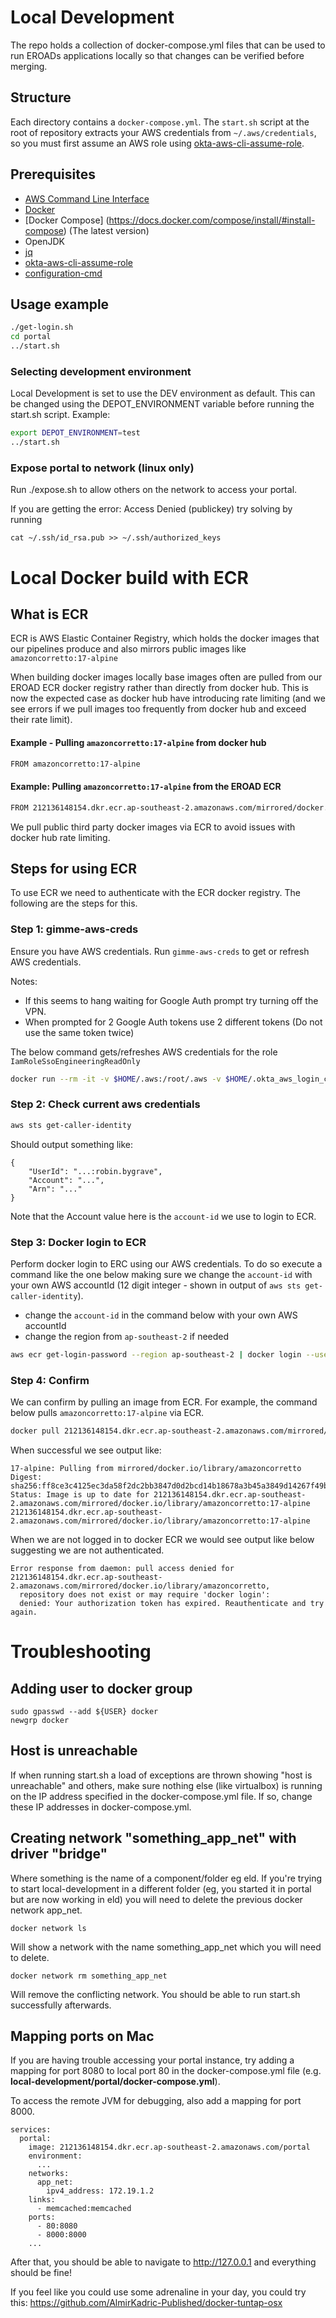 # Local Development

The repo holds a collection of docker-compose.yml files that can be used to run
EROADs applications locally so that changes can be verified before merging.

## Structure

Each directory contains a `docker-compose.yml`. The `start.sh` script at the root of repository
extracts your AWS credentials from `~/.aws/credentials`, so you must first
assume an AWS role using
[okta-aws-cli-assume-role](https://github.com/eroad/okta-aws-cli-assume-role).

## Prerequisites
* [AWS Command Line Interface](https://aws.amazon.com/cli/)
* [Docker](https://www.docker.com/)
* [Docker Compose] (https://docs.docker.com/compose/install/#install-compose) (The latest version)
* OpenJDK
* [jq](https://stedolan.github.io/jq)
* [okta-aws-cli-assume-role](https://github.com/eroad/okta-aws-cli-assume-role)
* [configuration-cmd](https://github.com/eroad/configuration-cmd)

## Usage example

```bash
./get-login.sh
cd portal
../start.sh
```

### Selecting development environment
Local Development is set to use the DEV environment as default. This can be changed using the DEPOT_ENVIRONMENT variable before running the start.sh script. Example:
```bash
export DEPOT_ENVIRONMENT=test
../start.sh
```

### Expose portal to network (linux only)

Run ./expose.sh to allow others on the network to access your portal.

If you are getting the error: Access Denied (publickey) try solving by running

```
cat ~/.ssh/id_rsa.pub >> ~/.ssh/authorized_keys
```

# Local Docker build with ECR

## What is ECR

ECR is AWS Elastic Container Registry, which holds the docker images that our pipelines produce and also mirrors
public images like `amazoncorretto:17-alpine`

When building docker images locally base images often are pulled from our EROAD ECR docker registry rather than 
directly from docker hub. This is now the expected case as docker hub have introducing rate limiting (and we see
errors if we pull images too frequently from docker hub and exceed their rate limit).

#### Example - Pulling `amazoncorretto:17-alpine` from docker hub
```bash
FROM amazoncorretto:17-alpine
```

#### Example: Pulling `amazoncorretto:17-alpine` from the EROAD ECR
```bash
FROM 212136148154.dkr.ecr.ap-southeast-2.amazonaws.com/mirrored/docker.io/library/amazoncorretto:17-alpine
```

We pull public third party docker images via ECR to avoid issues with docker hub rate limiting.


## Steps for using ECR

To use ECR we need to authenticate with the ECR docker registry. The following are the steps for this.

### Step 1: gimme-aws-creds

Ensure you have AWS credentials. Run `gimme-aws-creds` to get or refresh AWS credentials.

Notes:
- If this seems to hang waiting for Google Auth prompt try turning off the VPN.
- When prompted for 2 Google Auth tokens use 2 different tokens (Do not use the same token twice) 

The below command gets/refreshes AWS credentials for the role `IamRoleSsoEngineeringReadOnly`

```bash
docker run --rm -it -v $HOME/.aws:/root/.aws -v $HOME/.okta_aws_login_config:/root/okta_aws_login_config gimme-aws-creds -p IamRoleSsoEngineeringReadOnly
```

### Step 2: Check current aws credentials

```bash
aws sts get-caller-identity
```
Should output something like:
```
{
    "UserId": "...:robin.bygrave",
    "Account": "...",
    "Arn": "..."
}
```

Note that the Account value here is the `account-id` we use to login to ECR.

### Step 3: Docker login to ECR

Perform docker login to ERC using our AWS credentials. To do so execute a command like the one below making sure we 
change the `account-id` with your own AWS accountId (12 digit integer - shown in output of `aws sts get-caller-identity`).

- change the `account-id` in the command below with your own AWS accountId
- change the region from `ap-southeast-2` if needed

```bash
aws ecr get-login-password --region ap-southeast-2 | docker login --username AWS --password-stdin account-id.dkr.ecr.ap-southeast-2.amazonaws.com
```

### Step 4: Confirm

We can confirm by pulling an image from ECR. For example, the command below pulls `amazoncorretto:17-alpine` via ECR.

```bash
docker pull 212136148154.dkr.ecr.ap-southeast-2.amazonaws.com/mirrored/docker.io/library/amazoncorretto:17-alpine
```

When successful we see output like: 
``` 
17-alpine: Pulling from mirrored/docker.io/library/amazoncorretto
Digest: sha256:ff8ce3c4125ec3da58f2dc2bb3847d0d2bcd14b18678a3b45a3849d14267f49b
Status: Image is up to date for 212136148154.dkr.ecr.ap-southeast-2.amazonaws.com/mirrored/docker.io/library/amazoncorretto:17-alpine
212136148154.dkr.ecr.ap-southeast-2.amazonaws.com/mirrored/docker.io/library/amazoncorretto:17-alpine
```

When we are not logged in to docker ECR we would see output like below suggesting we are not authenticated.
```
Error response from daemon: pull access denied for 212136148154.dkr.ecr.ap-southeast-2.amazonaws.com/mirrored/docker.io/library/amazoncorretto, 
  repository does not exist or may require 'docker login': 
  denied: Your authorization token has expired. Reauthenticate and try again.
```


# Troubleshooting

## Adding user to docker group
```
sudo gpasswd --add ${USER} docker
newgrp docker
```
## Host is unreachable 

If when running start.sh a load of exceptions are thrown showing "host is unreachable" and others, make sure nothing else (like virtualbox) is running on the IP address specified in the docker-compose.yml file. If so, change these IP addresses in docker-compose.yml.

## Creating network "something_app_net" with driver "bridge"

Where something is the name of a component/folder eg eld. If you're trying to start local-development in a different folder (eg, you started it in portal but are now working in eld) you will need to delete the previous docker network app_net.

```
docker network ls
```
Will show a network with the name something_app_net which you will need to delete.

```
docker network rm something_app_net
```
Will remove the conflicting network. You should be able to run start.sh successfully afterwards.


## Mapping ports on Mac
If you are having trouble accessing your portal instance, try adding a mapping for port 8080 to local port 80 in the docker-compose.yml file (e.g. **local-development/portal/docker-compose.yml**).

To access the remote JVM for debugging, also add a mapping for port 8000.
```
services:
  portal:
    image: 212136148154.dkr.ecr.ap-southeast-2.amazonaws.com/portal
    environment:
      ...
    networks:
      app_net:
        ipv4_address: 172.19.1.2
    links:
      - memcached:memcached
    ports:
      - 80:8080
      - 8000:8000
    ...
```
After that, you should be able to navigate to http://127.0.0.1 and everything should be fine!

If you feel like you could use some adrenaline in your day, you could try this:
https://github.com/AlmirKadric-Published/docker-tuntap-osx

